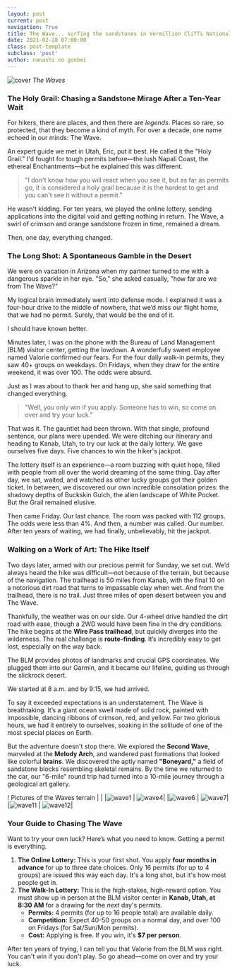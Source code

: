 ```yaml
---
layout: post
current: post
navigation: True
title: The Wave... surfing the sandstones in Vermillion Cliffs National Monument
date: 2021-02-28 07:00:00
class: post-template
subclass: 'post'
author: nanashi no gonbei
---
```


![cover](/images/wave/cover.jpg)
*The Waves*

### The Holy Grail: Chasing a Sandstone Mirage After a Ten-Year Wait

For hikers, there are places, and then there are *legends*. Places so rare, so protected, that they become a kind of myth. For over a decade, one name echoed in our minds: The Wave.

An expert guide we met in Utah, Eric, put it best. He called it the "Holy Grail." I'd fought for tough permits before—the lush Napali Coast, the ethereal Enchantments—but he explained this was different.

> "I don't know how you will react when you see it, but as far as permits go, it is considered a holy grail because it is the hardest to get and you can't see it without a permit."

He wasn't kidding. For ten years, we played the online lottery, sending applications into the digital void and getting nothing in return. The Wave, a swirl of crimson and orange sandstone frozen in time, remained a dream.

Then, one day, everything changed.

### The Long Shot: A Spontaneous Gamble in the Desert

We were on vacation in Arizona when my partner turned to me with a dangerous sparkle in her eye. "So," she asked casually, "how far are we from The Wave?"

My logical brain immediately went into defense mode. I explained it was a four-hour drive to the middle of nowhere, that we’d miss our flight home, that we had no permit. Surely, that would be the end of it.

I should have known better.

Minutes later, I was on the phone with the Bureau of Land Management (BLM) visitor center, getting the lowdown. A wonderfully sweet employee named Valorie confirmed our fears. For the four daily walk-in permits, they saw 40+ groups on weekdays. On Fridays, when they draw for the entire weekend, it was over 100. The odds were absurd.

Just as I was about to thank her and hang up, she said something that changed everything.

> "Well, you only win if you apply. Someone has to win, so come on over and try your luck."

That was it. The gauntlet had been thrown. With that single, profound sentence, our plans were upended. We were ditching our itinerary and heading to Kanab, Utah, to try our luck at the daily lottery. We gave ourselves five days. Five chances to win the hiker's jackpot.

The lottery itself is an experience—a room buzzing with quiet hope, filled with people from all over the world dreaming of the same thing. Day after day, we sat, waited, and watched as other lucky groups got their golden ticket. In between, we discovered our own incredible consolation prizes: the shadowy depths of Buckskin Gulch, the alien landscape of White Pocket. But the Grail remained elusive.

Then came Friday. Our last chance. The room was packed with 112 groups. The odds were less than 4%. And then, a number was called. Our number. After ten years of waiting, we had finally, unbelievably, hit the jackpot.

### Walking on a Work of Art: The Hike Itself

Two days later, armed with our precious permit for Sunday, we set out. We’d always heard the hike was difficult—not because of the terrain, but because of the navigation. The trailhead is 50 miles from Kanab, with the final 10 on a notorious dirt road that turns to impassable clay when wet. And from the trailhead, there is no trail. Just three miles of open desert between you and The Wave.

Thankfully, the weather was on our side. Our 4-wheel drive handled the dirt road with ease, though a 2WD would have been fine in the dry conditions. The hike begins at the **Wire Pass trailhead**, but quickly diverges into the wilderness. The real challenge is **route-finding**. It’s incredibly easy to get lost, especially on the way back.

The BLM provides photos of landmarks and crucial GPS coordinates. We plugged them into our Garmin, and it became our lifeline, guiding us through the slickrock desert.

We started at 8 a.m. and by 9:15, we had arrived.

To say it exceeded expectations is an understatement. The Wave is breathtaking. It’s a giant ocean swell made of solid rock, painted with impossible, dancing ribbons of crimson, red, and yellow. For two glorious hours, we had it entirely to ourselves, soaking in the solitude of one of the most special places on Earth.

But the adventure doesn't stop there. We explored the **Second Wave**, marveled at the **Melody Arch**, and wandered past formations that looked like colorful **brains**. We discovered the aptly named **"Boneyard,"** a field of sandstone blocks resembling skeletal remains. By the time we returned to the car, our "6-mile" round trip had turned into a 10-mile journey through a geological art gallery.

! Pictures of the Waves terrain | |
|![wave1](/images/wave/wave2.jpg) | ![wave4](/images/wave/wave4.jpg)|
|![wave6](/images/wave/wave6.jpg) | ![wave7](/images/wave/wave7.jpg)|
|![wave11](/images/wave/wave11.jpg) | ![wave12](/images/wave/wave12.jpg)|

### Your Guide to Chasing The Wave

Want to try your own luck? Here’s what you need to know. Getting a permit is everything.

1.  **The Online Lottery:** This is your first shot. You apply **four months in advance** for up to three date choices. Only 16 permits (for up to 4 groups) are issued this way each day. It's a long shot, but it's how most people get in.
2.  **The Walk-In Lottery:** This is the high-stakes, high-reward option. You must show up in person at the BLM visitor center in **Kanab, Utah, at 8:30 AM** for a drawing for the *next* day's permits.
    * **Permits:** 4 permits (for up to 16 people total) are available daily.
    * **Competition:** Expect 40-50 groups on a normal day, and over 100 on Fridays (for Sat/Sun/Mon permits).
    * **Cost:** Applying is free. If you win, it's **$7 per person**.

After ten years of trying, I can tell you that Valorie from the BLM was right. You can't win if you don't play. So go ahead—come on over and try your luck.
